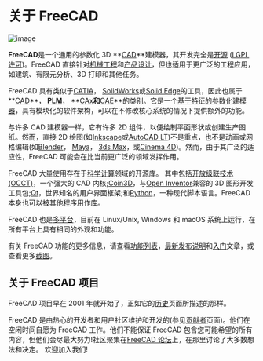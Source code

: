 # 关于 FreeCAD

![image](https://github.com/FreeCAD/FreeCAD-documentation-docusaurus/assets/100439627/941bbc9a-446d-46f8-81ba-755461d96ed1)

**FreeCAD**是一个通用的参数化 3D **[CAD](http://en.wikipedia.org/wiki/CAD)**建模器，其开发完全是[开源](http://en.wikipedia.org/wiki/Open_source) ([LGPL 许可](https://www.gnu.org/licenses/lgpl-3.0.en.html))。FreeCAD 直接针对[机械工程](http://en.wikipedia.org/wiki/Mechanical_engineering)和[产品设计](http://en.wikipedia.org/wiki/Product_design)，但也适用于更广泛的工程应用，如建筑、有限元分析、3D 打印和其他任务。

FreeCAD 具有类似于[CATIA](https://en.wikipedia.org/wiki/CATIA)， [SolidWorks](http://en.wikipedia.org/wiki/Solidworks)或[Solid Edge](http://en.wikipedia.org/wiki/Solid_Edge)的工具，因此也属于**[CAD](http://en.wikipedia.org/wiki/CAD)**， **[PLM](http://en.wikipedia.org/wiki/Product_Lifecycle_Management)**， **[CAx](http://en.wikipedia.org/wiki/CAx)**和**[CAE](http://en.wikipedia.org/wiki/Computer-aided_engineering)**的类别。它是一个[基于特征的参数化建模器](http://en.wikipedia.org/wiki/Parametric_feature_based_modeler)，具有模块化的软件架构，可以在不修改核心系统的情况下提供额外的功能。

与许多 CAD 建模器一样，它有许多 2D 组件，以便绘制平面形状或创建生产图纸。然而，直接 2D 绘图(如[Inkscape](https://inkscape.org/)或[AutoCAD LT](http://en.wikipedia.org/wiki/AutoCAD#AutoCAD_LT))不是重点，也不是动画或网格编辑(如[Blender](https://www.blender.org/)， [Maya](<http://en.wikipedia.org/wiki/Maya_(software)>)， [3ds Max](http://en.wikipedia.org/wiki/3ds_Max)，或[Cinema 4D](http://en.wikipedia.org/wiki/CINEMA_4D))。然而，由于其广泛的适应性，FreeCAD 可能会在比当前更广泛的领域发挥作用。

FreeCAD 大量使用存在于[科学计算](http://en.wikipedia.org/wiki/Scientific_Computation)领域的开源库。
其中包括[开放级联技术(OCCT)](http://opencascade.org/)，一个强大的 CAD 内核;[Coin3D](https://github.com/coin3d/coin/wiki)，与[Open Inventor](http://en.wikipedia.org/wiki/Open_Inventor)兼容的 3D 图形开发工具包;[Qt](http://www.qt.io/)，世界知名的用户界面框架;和[Python](http://www.python.org/)，一种现代脚本语言。FreeCAD 本身也可以被其他程序用作库。

FreeCAD 也是[多平台](http://en.wikipedia.org/wiki/Cross-platform)，目前在 Linux/Unix, Windows 和 macOS 系统上运行，在所有平台上具有相同的外观和功能。

有关 FreeCAD 功能的更多信息，请查看[功能列表](docs\overview\features.md)，[最新发布说明](https://wiki.freecad.org/Feature_list#Release_notes)和[入门](docs\general-usage\getting-started.md)文章，或查看更多[截图](docs\overview\截图.md)。

## 关于 FreeCAD 项目

FreeCAD 项目早在 2001 年就开始了，正如它的[历史](https://wiki.freecad.org/History)页面所描述的那样。

FreeCAD 是由热心的开发者和用户社区维护和开发的(参见[贡献者](https://wiki.freecad.org/Contributors)页面)。他们在空闲时间自愿为 FreeCAD 工作。他们不能保证 FreeCAD 包含您可能希望的所有内容，但他们会尽最大努力!社区聚集在[FreeCAD 论坛](http://forum.freecadweb.org/)上，在那里讨论了大多数想法和决定。
欢迎加入我们!
